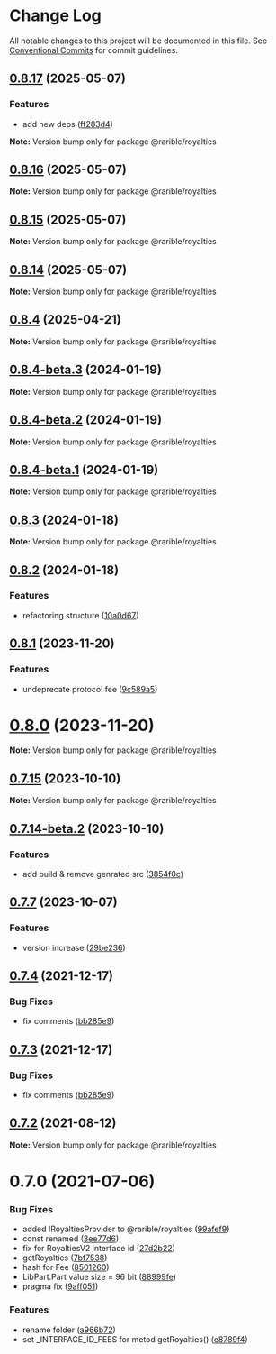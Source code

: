 # Change Log

All notable changes to this project will be documented in this file.
See [Conventional Commits](https://conventionalcommits.org) for commit guidelines.

## [0.8.17](https://github.com/rariblecom/protocol-contracts/compare/v0.8.16...v0.8.17) (2025-05-07)

### Features

- add new deps ([ff283d4](https://github.com/rariblecom/protocol-contracts/commit/ff283d449c57aeb87450b89f92ac7140b3114a63))

**Note:** Version bump only for package @rarible/royalties

## [0.8.16](https://github.com/rariblecom/protocol-contracts/compare/v0.8.15...v0.8.16) (2025-05-07)

**Note:** Version bump only for package @rarible/royalties

## [0.8.15](https://github.com/rariblecom/protocol-contracts/compare/v0.8.14...v0.8.15) (2025-05-07)

**Note:** Version bump only for package @rarible/royalties

## [0.8.14](https://github.com/rariblecom/protocol-contracts/compare/v0.8.1...v0.8.14) (2025-05-07)

**Note:** Version bump only for package @rarible/royalties

## [0.8.4](https://github.com/rariblecom/protocol-contracts/compare/v0.8.1...v0.8.4) (2025-04-21)

**Note:** Version bump only for package @rarible/royalties

## [0.8.4-beta.3](https://github.com/rariblecom/protocol-contracts/compare/v0.8.4-beta.2...v0.8.4-beta.3) (2024-01-19)

**Note:** Version bump only for package @rarible/royalties

## [0.8.4-beta.2](https://github.com/rariblecom/protocol-contracts/compare/v0.8.4-beta.1...v0.8.4-beta.2) (2024-01-19)

**Note:** Version bump only for package @rarible/royalties

## [0.8.4-beta.1](https://github.com/rariblecom/protocol-contracts/compare/v0.8.3...v0.8.4-beta.1) (2024-01-19)

**Note:** Version bump only for package @rarible/royalties

## [0.8.3](https://github.com/rariblecom/protocol-contracts/compare/v0.8.2...v0.8.3) (2024-01-18)

**Note:** Version bump only for package @rarible/royalties

## [0.8.2](https://github.com/rariblecom/protocol-contracts/compare/v0.8.1...v0.8.2) (2024-01-18)

### Features

- refactoring structure ([10a0d67](https://github.com/rariblecom/protocol-contracts/commit/10a0d673d9a589aa8e341ea5e3aa9c0657cabe2d))

## [0.8.1](https://github.com/rariblecom/protocol-contracts/compare/v0.7.15...v0.8.1) (2023-11-20)

### Features

- undeprecate protocol fee ([9c589a5](https://github.com/rariblecom/protocol-contracts/commit/9c589a57028b2f541245f0e96557c535d1740bf9))

# [0.8.0](https://github.com/rariblecom/protocol-contracts/compare/v0.7.15...v0.8.0) (2023-11-20)

**Note:** Version bump only for package @rarible/royalties

## [0.7.15](https://github.com/rariblecom/protocol-contracts/compare/v0.7.14-beta.3...v0.7.15) (2023-10-10)

**Note:** Version bump only for package @rarible/royalties

## [0.7.14-beta.2](https://github.com/rariblecom/protocol-contracts/compare/v0.7.14-beta.1...v0.7.14-beta.2) (2023-10-10)

### Features

- add build & remove genrated src ([3854f0c](https://github.com/rariblecom/protocol-contracts/commit/3854f0c2581a721e079215ad0cdcec4680bca9fd))

## [0.7.7](https://github.com/rariblecom/protocol-contracts/compare/v0.3.0-beta7...v0.7.7) (2023-10-07)

### Features

- version increase ([29be236](https://github.com/rariblecom/protocol-contracts/commit/29be236fdfefbabf0922457a9fdc3e0a219088bd))

## [0.7.4](https://github.com/rariblecom/protocol-contracts/compare/@rarible/royalties@0.7.2...@rarible/royalties@0.7.4) (2021-12-17)

### Bug Fixes

- fix comments ([bb285e9](https://github.com/rariblecom/protocol-contracts/commit/bb285e90a543d187057e417334afdd66cf5dd630))

## [0.7.3](https://github.com/rariblecom/protocol-contracts/compare/@rarible/royalties@0.7.2...@rarible/royalties@0.7.3) (2021-12-17)

### Bug Fixes

- fix comments ([bb285e9](https://github.com/rariblecom/protocol-contracts/commit/bb285e90a543d187057e417334afdd66cf5dd630))

## [0.7.2](https://github.com/rariblecom/protocol-contracts/compare/@rarible/royalties@0.7.0...@rarible/royalties@0.7.2) (2021-08-12)

**Note:** Version bump only for package @rarible/royalties

# 0.7.0 (2021-07-06)

### Bug Fixes

- added IRoyaltiesProvider to @rarible/royalties ([99afef9](https://github.com/rariblecom/protocol-contracts/commit/99afef9b9f17d3a9b6e93691b60533b4ae635c43))
- const renamed ([3ee77d6](https://github.com/rariblecom/protocol-contracts/commit/3ee77d67e8ef7ab9f01dd875c1738173170ff9f8))
- fix for RoyaltiesV2 interface id ([27d2b22](https://github.com/rariblecom/protocol-contracts/commit/27d2b22553285da55dfd427dec58e690a37d078a))
- getRoyalties ([7bf7538](https://github.com/rariblecom/protocol-contracts/commit/7bf7538726b33bf193dbc907061cc635210ddbb1))
- hash for Fee ([8501260](https://github.com/rariblecom/protocol-contracts/commit/85012606d14a0fee41cddcd5b800d92513791dcd))
- LibPart.Part value size = 96 bit ([88999fe](https://github.com/rariblecom/protocol-contracts/commit/88999fee82a3f38b8fa4eaa05858d098ad724660))
- pragma fix ([9aff051](https://github.com/rariblecom/protocol-contracts/commit/9aff0513e4b2ad7d80a9a7bb4b0a2737149046f6))

### Features

- rename folder ([a966b72](https://github.com/rariblecom/protocol-contracts/commit/a966b729d2909a8804d4b0ef9aad20a9164c61f5))
- set \_INTERFACE_ID_FEES for metod getRoyalties() ([e8789f4](https://github.com/rariblecom/protocol-contracts/commit/e8789f4d89f2e5510c8e0614c64d6c8fcc41c0b5))
